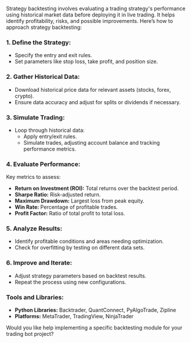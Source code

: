 Strategy backtesting involves evaluating a trading strategy's performance using historical market data before deploying it in live trading. It helps identify profitability, risks, and possible improvements. Here’s how to approach strategy backtesting:

### **1. Define the Strategy:**
- Specify the entry and exit rules.
- Set parameters like stop loss, take profit, and position size.

### **2. Gather Historical Data:**
- Download historical price data for relevant assets (stocks, forex, crypto).
- Ensure data accuracy and adjust for splits or dividends if necessary.

### **3. Simulate Trading:**
- Loop through historical data:
    - Apply entry/exit rules.
    - Simulate trades, adjusting account balance and tracking performance metrics.

### **4. Evaluate Performance:**
Key metrics to assess:
- **Return on Investment (ROI):** Total returns over the backtest period.
- **Sharpe Ratio:** Risk-adjusted return.
- **Maximum Drawdown:** Largest loss from peak equity.
- **Win Rate:** Percentage of profitable trades.
- **Profit Factor:** Ratio of total profit to total loss.

### **5. Analyze Results:**
- Identify profitable conditions and areas needing optimization.
- Check for overfitting by testing on different data sets.

### **6. Improve and Iterate:**
- Adjust strategy parameters based on backtest results.
- Repeat the process using new configurations.

### **Tools and Libraries:**
- **Python Libraries:** Backtrader, QuantConnect, PyAlgoTrade, Zipline
- **Platforms:** MetaTrader, TradingView, NinjaTrader

Would you like help implementing a specific backtesting module for your trading bot project?